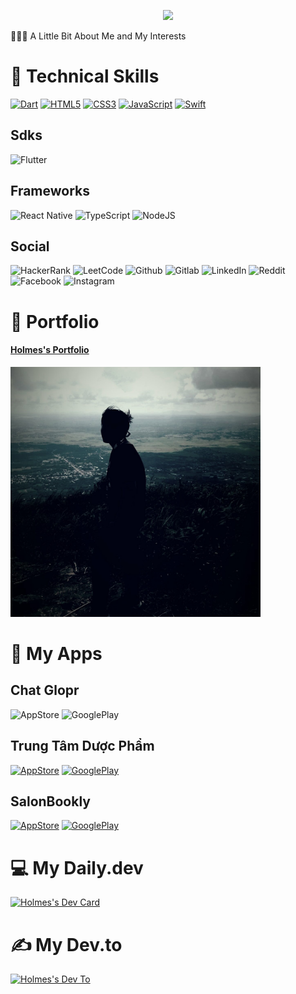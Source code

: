 <p align="center">
  <img src="https://capsule-render.vercel.app/api?text=Holmes!🤗&animation=fadeIn&type=waving&color=gradient&height=100"/>
</p>
<p>👨🏻‍💻  A Little Bit About Me and My Interests</p>



# 💼 Technical Skills
<a href="https://dart.dev/" target="_blank">![Dart](https://img.shields.io/badge/dart-%230175C2.svg?style=for-the-badge&logo=dart&logoColor=white)</a>
<a href="https://vi.wikipedia.org/wiki/HTML" target="_blank">![HTML5](https://img.shields.io/badge/html5-%23E34F26.svg?style=for-the-badge&logo=html5&logoColor=white)</a>
<a href="https://vi.wikipedia.org/wiki/CSS" target="_blank">![CSS3](https://img.shields.io/badge/css3-%231572B6.svg?style=for-the-badge&logo=css3&logoColor=white)</a>
<a href="https://vi.wikipedia.org/wiki/JavaScript" target="_blank">![JavaScript](https://img.shields.io/badge/javascript-%23323330.svg?style=for-the-badge&logo=javascript&logoColor=%23F7DF1E)</a>
<a href="https://www.apple.com/vn/swift/" target="_blank">![Swift](https://img.shields.io/badge/swift-F54A2A?style=for-the-badge&logo=swift&logoColor=white)</a>
## Sdks
![Flutter](https://img.shields.io/badge/Flutter-%2302569B.svg?style=for-the-badge&logo=Flutter&logoColor=white)
## Frameworks
![React Native](https://img.shields.io/badge/react_native-%2320232a.svg?style=for-the-badge&logo=react&logoColor=%2361DAFB)
![TypeScript](https://img.shields.io/badge/typescript-%23007ACC.svg?style=for-the-badge&logo=typescript&logoColor=white)
![NodeJS](https://img.shields.io/badge/node.js-6DA55F?style=for-the-badge&logo=node.js&logoColor=white)
## Social
![HackerRank](https://img.shields.io/badge/-Hackerrank-2EC866?style=for-the-badge&logo=HackerRank&logoColor=white)
![LeetCode](https://img.shields.io/badge/-LeetCode-FFA116?style=for-the-badge&logo=LeetCode&logoColor=black)
![Github](https://img.shields.io/badge/GitHub-100000?style=for-the-badge&logo=github&logoColor=white)
![Gitlab](https://img.shields.io/badge/GitLab-330F63?style=for-the-badge&logo=gitlab&logoColor=white)
![LinkedIn](https://img.shields.io/badge/LinkedIn-0077B5?style=for-the-badge&logo=linkedin&logoColor=white)
![Reddit](https://img.shields.io/badge/Reddit-FF4500?style=for-the-badge&logo=reddit&logoColor=white)
![Facebook](https://img.shields.io/badge/Facebook-1877F2?style=for-the-badge&logo=facebook&logoColor=white)
![Instagram](https://img.shields.io/badge/Instagram-E4405F?style=for-the-badge&logo=instagram&logoColor=white)

# 🙈 Portfolio

<p align="center">
  <a href="https://portfolio-nguyenduonganhhuy.vercel.app/" target="_blank"><h4> Holmes's Portfolio </h4></a>
  <a href="https://portfolio-nguyenduonganhhuy.vercel.app/" target="_blank"><img src="https://github.com/ngduonganhhuy/ngduonganhhuy/blob/main/avatar.jpg" width="400" alt="Holmes's Portfolio"/></a>
</p>

# 📲 My Apps
## Chat Glopr
![AppStore](https://img.shields.io/badge/App_Store-0D96F6?style=for-the-badge&logo=app-store&logoColor=white) ![GooglePlay](https://img.shields.io/badge/Google_Play-414141?style=for-the-badge&logo=google-play&logoColor=white)
## Trung Tâm Dược Phẩm
<a href="https://apps.apple.com/vn/app/trung-t%C3%A2m-d%C6%B0%E1%BB%A3c-ph%E1%BA%A9m/id6451052186?l=vi" target="_blank">![AppStore](https://img.shields.io/badge/App_Store-0D96F6?style=for-the-badge&logo=app-store&logoColor=white)</a>
<a href="https://play.google.com/store/apps/details?id=com.connectpharm.connectpharm&pcampaignid=web_share" target="_blank">![GooglePlay](https://img.shields.io/badge/Google_Play-414141?style=for-the-badge&logo=google-play&logoColor=white)</a>
## SalonBookly
<a href="https://apps.apple.com/vn/app/salonbookly/id1630656771" target="_blank">![AppStore](https://img.shields.io/badge/App_Store-0D96F6?style=for-the-badge&logo=app-store&logoColor=white)</a>
<a href="https://play.google.com/store/apps/details?id=com.bizbookly.customer&pcampaignid=web_share" target="_blank">![GooglePlay](https://img.shields.io/badge/Google_Play-414141?style=for-the-badge&logo=google-play&logoColor=white)</a>


# 💻 My Daily.dev
<p>
  <a href="https://app.daily.dev/bin01012000" target="_blank"><img src="https://api.daily.dev/devcards/96f1f10b4a604a5081a0fe2d529f4cb6.png?r=wsu" width="300" alt="Holmes's Dev Card"/></a>
</p>

# ✍ My Dev.to
<p>
  <a href="https://dev.to/ngduonganhhuy" target="_blank"><img src="https://wiki.matbao.net/wp-content/uploads/2019/09/blog-la-gi.jpg" height="400" alt="Holmes's Dev To"/></a>
</p>
